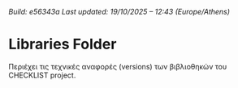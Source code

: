*Build: e56343a*
*Last updated: 19/10/2025 – 12:43 (Europe/Athens)*
# Libraries Folder  
Περιέχει τις τεχνικές αναφορές (versions) των βιβλιοθηκών του CHECKLIST project.
